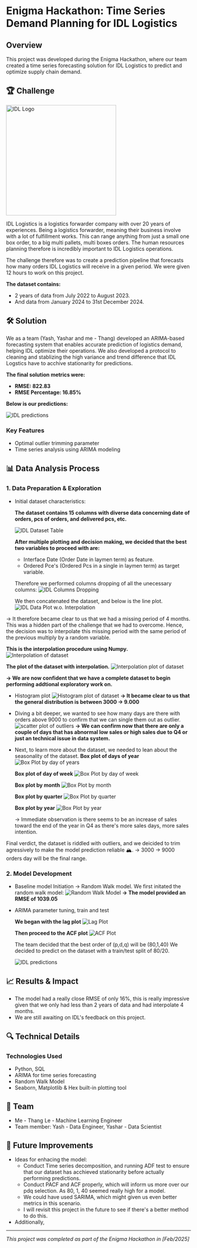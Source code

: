 # Enigma Hackathon: Time Series Demand Planning for IDL Logistics

## Overview
This project was developed during the Enigma Hackathon, where our team created a time series forecasting solution for IDL Logistics to predict and optimize supply chain demand.

## 🏆 Challenge
<img src="IDL%20Logo.png" alt="IDL Logo" width="300">
<p></p>IDL Logistics is a logistics forwarder company with over 20 years of experiences. Being a logistics forwarder, meaning their business involve with a lot of fulfillment works. This can range anything from just a small one box order, to a big multi pallets, multi boxes orders. The human resources planning therefore is incredibly important to IDL Logistics operations.</p>

<p>The challenge therefore was to create a prediction pipeline that forecasts how many orders IDL Logistics will receive in a given period. We were given 12 hours to work on this project.</p>

**The dataset contains:**
- 2 years of data from July 2022 to August 2023.
- And data from January 2024 to 31st December 2024.

## 🛠️ Solution

We as a team (Yash, Yashar and me - Thang)  developed an ARIMA-based forecasting system that enables accurate prediction of logistics demand, helping IDL optimize their operations.
We also developed a protocol to cleaning and stablizing the high variance and trend difference that IDL Logstics have to acchive stationarity for predictions.

**The final solution metrics were:**
- **RMSE: 822.83**
- **RMSE Percentage: 16.85%**

**Below is our predictions:**

<img src="Final%20IDL%20predictions%20fit.png" alt="IDL predictions">

### Key Features
- Optimal outlier trimming parameter
- Time series analysis using ARIMA modeling

## 📊 Data Analysis Process

### 1. Data Preparation & Exploration
- Initial dataset characteristics:

  **The dataset contains 15 columns with diverse data concerning date of orders, pcs of orders, and delivered pcs, etc.**
  
  <img src="IDL%20Dataset.png" alt="IDL Dataset Table">

  **After multiple plotting and decision making, we decided that the best two variables to proceed with are:**
    - Interface Date (Order Date in laymen term) as feature.
    - Ordered Pce's (Ordered Pcs in a single in laymen term) as target variable.

  Therefore we performed columns dropping of all the unecessary columns:
  <img src="IDL%20-%20Dropping%20Columns%20to%20lighten%20overhead%20Calculation.png" alt="IDL Columns Dropping">

  We then concatenated the dataset, and below is the line plot.
  <img src="IDL%20-%20Dataset%20without%20Interpolation.png" alt="IDL Data Plot w.o. Interpolation">

-> It therefore became clear to us that we had a missing period of 4 months. This was a hidden part of the challenge that we had to overcome. Hence, the decision was to interpolate this missing period with the same period of the previous multiply by a random variable. 

  **This is the interpolation procedure using Numpy.**
  <img src="IDL%20-%20Interpolation%20of%20dataset.png" alt="Interpolation of dataset">

  **The plot of the dataset with interpolation.**
  <img src="IDL%20-%20Final%20Dataset%20plot%20post%20interpolation.png" alt="Interpolation plot of dataset">
  
  **-> We are now confident that we have a complete dataset to begin performing addtional exploratory work on.**

- Histogram plot
  <img src="IDL%20-%20Histogram%20of%20dataset.png" alt="Histogram plot of dataset">
  **-> It became clear to us that the general distribution is between 3000 -> 9.000**

- Diving a bit deeper, we wanted to see how many days are there with orders above 9000 to confirm that we can single them out as outlier.
  <img src="IDL%20-%20Outlier%20Identification.png" alt="scatter plot of outliers">
  **-> We can confirm now that there are only a couple of days that has abnormal low sales or high sales due to Q4 or just an technical issue in data system.**
  
- Next, to learn more about the dataset, we needed to lean about the seasonality of the dataset.
  **Box plot of days of year**
  <img src="IDL%20-%20Boxplot%20by%20day%20of%20year.png" alt="Box Plot by day of years">

  **Box plot of day of week**
  <img src="IDL%20-%20Boxplot%20day%20of%20week.png" alt="Box Plot by day of week">

  **Box plot by month**
  <img src="IDL%20-%20Boxplot%20by%20month.png" alt="Box Plot by month">

  **Box plot by quarter**
  <img src="IDL%20-%20Boxplot%20by%20quarter.png" alt="Box Plot by quarter">

  **Box plot by year**
  <img src="IDL%20-%20Boxplot%20by%20year.png" alt="Box Plot by year">

  -> Immediate observation is there seems to be an increase of sales toward the end of the year in Q4 as there's more sales days, more sales intention.

Final verdict, the dataset is riddled with outliers, and we deicided to trim agressively to make the model prediction reliable 🏔. -> 3000 -> 9000 orders day will be the final range.

### 2. Model Development
- Baseline model Initiation -> Random Walk model.
  We first initated the random walk model:
  <img src="IDL%20-%20Random%20Walk%20Model.png" alt="Random Walk Model">
  **-> The model provided an RMSE of 1039.05**
  
- ARIMA parameter tuning, train and test

  **We began with the lag plot**
  <img src="IDL%20-%20ARIMA%20Lag%20plot.png" alt="Lag Plot">

  **Then proceed to the ACF plot**
  <img src="IDL%20-%20ARIMA%20ACF%20Plot.png" alt="ACF Plot">
  
  The team decided that the best order of (p,d,q) will be (80,1,40)
  We decided to predict on the dataset with a train/test split of 80/20.

  <img src="Final%20IDL%20predictions%20fit.png" alt="IDL predictions">

## 📈 Results & Impact

- The model had a really close RMSE of only 16%, this is really impressive given that we only had less than 2 years of data and had interpolate 4 months.
- We are still awaiting on IDL's feedback on this project.

## 🔍 Technical Details

### Technologies Used
- Python, SQL
- ARIMA for time series forecasting
- Random Walk Model
- Seaborn, Matplotlib & Hex built-in plotting tool
  

## 👥 Team

- Me - Thang Le - Machine Learning Engineer
- Team member: Yash - Data Engineer, Yashar - Data Scientist

## 🔮 Future Improvements

- Ideas for enhacing the model:
   - Conduct Time series decomposition, and running ADF test to ensure that our dataset has acchieved stationarity before actually performing predictions.
   - Conduct PACF and ACF properly, which will inform us more over our pdq selection. As 80, 1, 40 seemed really high for a model.
   - We could have used SARIMA, which might given us even better metrics in this scenario.
   - I will revisit this project in the future to see if there's a better method to do this.
- Additionally, 
---

*This project was completed as part of the Enigma Hackathon in [Feb/2025]*

